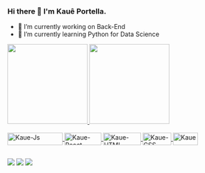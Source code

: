 ### Hi there 👋 I'm Kauê Portella.

- 🔭 I’m currently working on Back-End
- 🌱 I’m currently learning Python for Data Science

<div>
  <a href="https://github.com/kportella">
  <img height="180em" src="https://github-readme-stats.vercel.app/api?username=kportella&show_icons=true&theme=dark&include_all_commits=true&count_private=true"/>
  <img height="180em" src="https://github-readme-stats.vercel.app/api/top-langs/?username=kportella&layout=compact&langs_count=7&theme=dark"/>
</div>
  <div style="display: inline_block"><br>
  <img align="center" alt="Kaue-Js" height="28" width="124" src="https://img.shields.io/badge/JavaScript-323330?style=for-the-badge&logo=javascript&logoColor=F7DF1E">
  <img align="center" alt="Kaue-React" height="28" width="83" src="https://img.shields.io/badge/React-20232A?style=for-the-badge&logo=react&logoColor=61DAFB">
  <img align="center" alt="Kaue-HTML" height="28" width="85" src="https://img.shields.io/badge/HTML5-E34F26?style=for-the-badge&logo=html5&logoColor=white">
  <img align="center" alt="Kaue-CSS" height="28" width="64" src="https://img.shields.io/badge/CSS-239120?&style=for-the-badge&logo=css3&logoColor=white">
  <img align="center" alt="Kaue-Csharp" height="28" width="56" src="https://img.shields.io/badge/C%23-239120?style=for-the-badge&logo=c-sharp&logoColor=white">
</div>
  
  ##
  
  <div>
  <a href = "mailto:portellakaue@gmail.com"><img src="https://img.shields.io/badge/-Gmail-%23333?style=for-the-badge&logo=gmail&logoColor=white" target="_blank"></a>
  <a href="https://www.linkedin.com/in/kaue-portella" target="_blank"><img src="https://img.shields.io/badge/-LinkedIn-%230077B5?style=for-the-badge&logo=linkedin&logoColor=white" target="_blank"></a> 
    <a href="https://steamcommunity.com/id/kportella/"><img src="https://img.shields.io/badge/Steam-000000?style=for-the-badge&logo=steam&logoColor=white" target="_blank"></a>
  </div>
